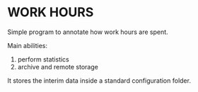 # WORK HOURS

Simple program to annotate how work hours are spent.

Main abilities:
 1. perform statistics
 2. archive and remote storage

It stores the interim data inside a standard configuration
folder.
